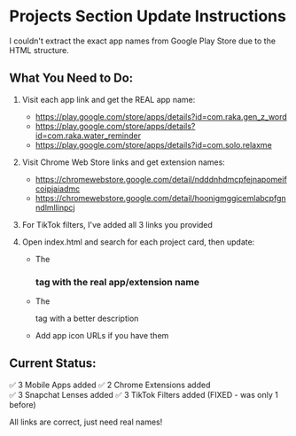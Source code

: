 # Projects Section Update Instructions

I couldn't extract the exact app names from Google Play Store due to the HTML structure.

## What You Need to Do:

1. Visit each app link and get the REAL app name:
   - https://play.google.com/store/apps/details?id=com.raka.gen_z_word
   - https://play.google.com/store/apps/details?id=com.raka.water_reminder  
   - https://play.google.com/store/apps/details?id=com.solo.relaxme

2. Visit Chrome Web Store links and get extension names:
   - https://chromewebstore.google.com/detail/ndddnhdmcpfejnapomeifcoipjaiadmc
   - https://chromewebstore.google.com/detail/hoonigmggicemlabcpfgnndlmllinpcj

3. For TikTok filters, I've added all 3 links you provided

4. Open index.html and search for each project card, then update:
   - The <h3> tag with the real app/extension name
   - The <p> tag with a better description
   - Add app icon URLs if you have them

## Current Status:
✅ 3 Mobile Apps added
✅ 2 Chrome Extensions added  
✅ 3 Snapchat Lenses added
✅ 3 TikTok Filters added (FIXED - was only 1 before)

All links are correct, just need real names!
